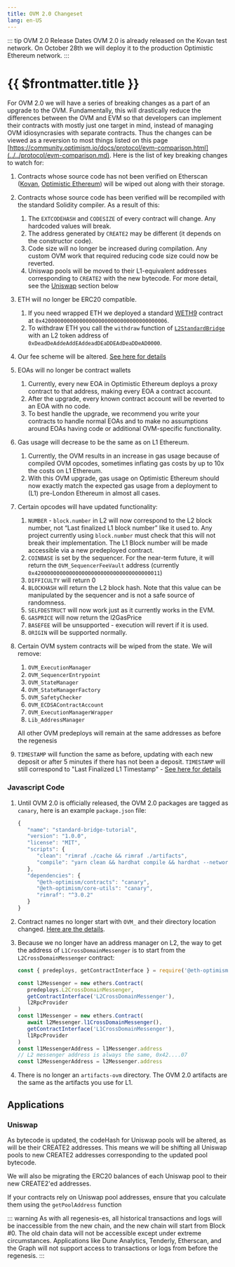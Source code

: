 ```yaml
---
title: OVM 2.0 Changeset
lang: en-US
---
```


::: tip OVM 2.0 Release Dates
OVM 2.0 is already released on the Kovan test network.
On October 28th we will deploy it to the production Optimistic Ethereum network.
:::

# {{ $frontmatter.title }}

For OVM 2.0 we will have a series of breaking changes as a part of an upgrade to the OVM. Fundamentally, this will drastically reduce the differences between the OVM and EVM so that developers can implement their contracts with mostly just one target in mind, instead of managing OVM idiosyncrasies with separate contracts. Thus the changes can be viewed as a reversion to most things listed on this page [https://community.optimism.io/docs/protocol/evm-comparison.html](../../protocol/evm-comparison.md). Here is the list of key breaking changes to watch for:

1. Contracts whose source code has not been verified on Etherscan 
   ([Kovan](https://kovan-optimistic.etherscan.io/verifyContract),
   [Optimistic Ethereum](https://optimistic.etherscan.io/verifyContract))
   will be wiped out along with their storage.

1. Contracts whose source code has been verified will be recompiled 
   with the standard Solidity compiler. As a result of this:
   1. The `EXTCODEHASH` and `CODESIZE` of every contract will change.
      Any hardcoded values will break.
   1. The address generated by `CREATE2` may be different (it depends on
      the constructor code).
   1. Code size will no longer be increased during compilation. Any 
      custom OVM work that required reducing code size could now 
      be reverted.
   1. Uniswap pools will be moved to their L1-equivalent 
      addresses corresponding to `CREATE2` with the new bytecode. For more detail, see the [Uniswap](#uniswap) section below

1. ETH will no longer be ERC20 compatible.
   1. If you need wrapped ETH we deployed a standard 
      [WETH9](https://blog.0xproject.com/canonical-weth-a9aa7d0279dd) contract
      at `0x4200000000000000000000000000000000000006`.
   1. To withdraw ETH you call the `withdraw` function of
      [`L2StandardBridge`](../../protocol/protocol-2.0.md)
      with an L2 token address of
      `0xDeadDeAddeAddEAddeadDEaDDEAdDeaDDeAD0000`.

1. Our fee scheme will be altered. 
   [See here for details](new-fees.md)

1. EOAs will no longer be contract wallets
    1. Currently, every new EOA in Optimistic Ethereum deploys a proxy
       contract to that address, making every EOA a contract account.
    1. After the upgrade, every known contract account will be reverted 
       to an EOA with no code.
    1.  To best handle the upgrade, we recommend you write your contracts 
        to handle normal EOAs and to make no assumptions around EOAs
        having code or additional OVM-specific functionality.

1. Gas usage will decrease to be the same as on L1 Ethereum.
   1. Currently, the OVM results in an increase in gas usage because of compiled OVM opcodes, sometimes inflating gas costs by up to 10x the costs on L1 Ethereum.
   1. With this OVM upgrade, gas usage on Optimistic Ethereum should now exactly match the expected gas usage from a deployment to (L1) pre-London Ethereum in almost all cases.

1. Certain opcodes will have updated functionality:
    1. `NUMBER` - `block.number` in L2 will now correspond to the L2 
       block number, not “Last finalized L1 block number” like it used to. Any project currently using `block.number` must check that this will not break their implementation. The L1 Block number will be made accessible via a new predeployed contract.
    1. `COINBASE` is set by the sequencer. For the near-term future, 
       it will return the `OVM_SequencerFeeVault` address (currently `0x4200000000000000000000000000000000000011`)
    1. `DIFFICULTY` will return 0
    1. `BLOCKHASH` will return the L2 block hash. Note that this value 
       can be manipulated by the sequencer and is not a safe source of randomness.
    1. `SELFDESTRUCT` will now work just as it currently works in the EVM.
    1. `GASPRICE` will now return the l2GasPrice
    1. `BASEFEE` will be unsupported - execution will revert if it is 
       used.
    1. `ORIGIN` will be supported normally.
1. Certain OVM system contracts will be wiped from the state. We will remove:
    1.  `OVM_ExecutionManager`
    1.  `OVM_SequencerEntrypoint`
    1. `OVM_StateManager`
    1. `OVM_StateManagerFactory`
    1. `OVM_SafetyChecker`
    1. `OVM_ECDSAContractAccount`
    1. `OVM_ExecutionManagerWrapper`
    1. `Lib_AddressManager`
    
    All other OVM predeploys will remain at the same addresses as before the regenesis
1. `TIMESTAMP` will function the same as before, updating with each new deposit or after 5 minutes if there has not been a deposit. `TIMESTAMP` will still correspond to "Last Finalized L1 Timestamp" - [See here for details](block-time.md)


### Javascript Code

1. Until OVM 2.0 is officially released, the OVM 2.0 packages are tagged as `canary`,
   here is an example `package.json` file:

   ```javascript
   {
      "name": "standard-bridge-tutorial",
      "version": "1.0.0",
      "license": "MIT",
      "scripts": {
         "clean": "rimraf ./cache && rimraf ./artifacts",
         "compile": "yarn clean && hardhat compile && hardhat --network optimism compile"
      },
      "dependencies": {
         "@eth-optimism/contracts": "canary",
         "@eth-optimism/core-utils": "canary",
         "rimraf": "^3.0.2"
      }
   }
   ```

1. Contract names no longer start with `OVM_` and their directory location changed.
   [Here are the details](contracts-2.0.md).

1. Because we no longer have an address manager on L2, the way to get the address of
   `L1CrossDomainMessenger` is to start from the `L2CrossDomainMessenger` contract:

   ```javascript
   const { predeploys, getContractInterface } = require('@eth-optimism/contracts')   
   
   const l2Messenger = new ethers.Contract(
      predeploys.L2CrossDomainMessenger,
      getContractInterface('L2CrossDomainMessenger'),
      l2RpcProvider
   )
   const l1Messenger = new ethers.Contract(
      await l2Messenger.l1CrossDomainMessenger(),
      getContractInterface('L1CrossDomainMessenger'),
      l1RpcProvider
   )
   const l1MessengerAddress = l1Messenger.address
   // L2 messenger address is always the same, 0x42....07
   const l2MessengerAddress = l2Messenger.address
   ```

1. There is no longer an `artifacts-ovm` directory. The OVM 2.0 artifacts are the
   same as the artifacts you use for L1.   

## Applications

### Uniswap    

As bytecode is updated, the codeHash for Uniswap pools will be altered, 
as will be their CREATE2 addresses. This means we will be shifting 
all Uniswap pools to new CREATE2 addresses corresponding to the 
updated pool bytecode.

We will also be migrating the ERC20 balances of each Uniswap pool to 
their new CREATE2'ed addresses.

If your contracts rely on Uniswap pool addresses, ensure that 
you calculate them using the `getPoolAddress` function


::: warning
As with all regenesis-es, all historical transactions and logs will be inaccessible from the new chain, and the new chain will start from Block #0. The old chain data will not be accessible except under extreme circumstances. Applications like Dune Analytics, Tenderly, Etherscan, and the Graph will not support access to transactions or logs from before the regenesis.
:::
